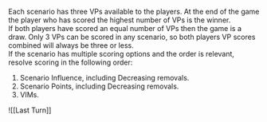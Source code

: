 Each scenario has three VPs available to the players. At the end of the game the player who has scored the highest number of VPs is the winner.  
If both players have scored an equal number of VPs then the game is a draw. Only 3 VPs can be scored in any scenario, so both players VP scores combined will always be three or less.  
If the scenario has multiple scoring options and the order is relevant, resolve scoring in the following order:
1. Scenario Influence, including Decreasing removals.
2. Scenario Points, including Decreasing removals.
3. VIMs.

![[Last Turn]]
